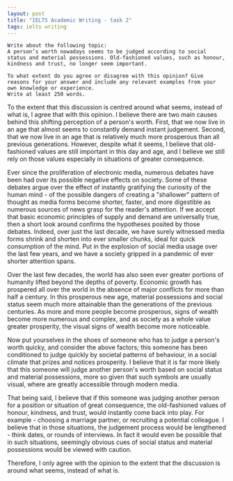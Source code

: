 ```yaml
---
layout: post
title: "IELTS Academic Writing - task 2"
tags: ielts writing
---
```

```
Write about the following topic:
A person’s worth nowadays seems to be judged according to social status and material possessions. Old-fashioned values, such as honour, kindness and trust, no longer seem important.

To what extent do you agree or disagree with this opinion? Give reasons for your answer and include any relevant examples from your own knowledge or experience.
Write at least 250 words.
```
To the extent that this discussion is centred around what seems, instead of what is, I agree that with this opinion. I believe there are two main causes behind this shifting perception of a person's worth. First, that we now live in an age that almost seems to constantly demand instant judgement. Second, that we now live in an age that is relatively much more prosperous than all previous generations. However, despite what it seems, I believe that old-fashioned values are still important in this day and age, and I believe we still rely on those values especially in situations of greater consequence.
  
  
Ever since the proliferation of electronic media, numerous debates have been had over its possible negative effects on society. Some of these debates argue over the effect of instantly gratifying the curiosity of the human mind - of the possible dangers of creating a "shallower" pattern of thought as media forms become shorter, faster, and more digestible as numerous sources of news grasp for the reader's attention. If we accept that basic economic principles of supply and demand are universally true, then a short look around confirms the hypotheses posited by those debates. Indeed, over just the last decade, we have surely witnessed media forms shrink and shorten into ever smaller chunks, ideal for quick consumption of the mind. Put in the explosion of social media usage over the last few years, and we have a society gripped in a pandemic of ever shorter attention spans. 
  
  
Over the last few decades, the world has also seen ever greater portions of humanity lifted beyond the depths of poverty. Economic growth has prospered all over the world in the absence of major conflicts for more than half a century. In this prosperous new age, material possessions and social status seem much more attainable than the generations of the previous centuries. As more and more people become prosperous, signs of wealth become more numerous and complex, and as society as a whole value greater prosperity, the visual signs of wealth become more noticeable.
  
  
Now put yourselves in the shoes of someone who has to judge a person's worth quicky, and consider the above factors; this someone has been conditioned to judge quickly by societal patterns of behaviour, in a social climate that prizes and notices prosperity. I believe that it is far more likely that this someone will judge another person's worth based on social status and material possessions, more so given that such symbols are usually visual, where are greatly accessible through modern media.
  
  
That being said, I believe that if this someone was judging another person for a position or situation of great consequence, the old-fashioned values of honour, kindness, and trust, would instantly come back into play. For example - choosing a marriage partner, or recruiting a potential colleague. I believe that in those situations, the judgement process would be lengthened - think dates, or rounds of interviews. In fact it would even be possible that in such situations, seemingly obvious cues of social status and material possessions would be viewed with caution. 
  
  
Therefore, I only agree with the opinion to the extent that the discussion is around what seems, instead of what is.
